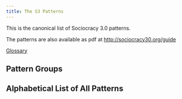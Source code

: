 ```yaml
---
title: The S3 Patterns
---
```

 
This is the canonical list of Sociocracy 3.0 patterns.

The patterns are also available as pdf at <http://sociocracy30.org/guide>

[Glossary](glossary.html)


## Pattern Groups

<!-- GROUP-INDEX -->

## Alphabetical List of All Patterns

<!-- PATTERN-INDEX -->
